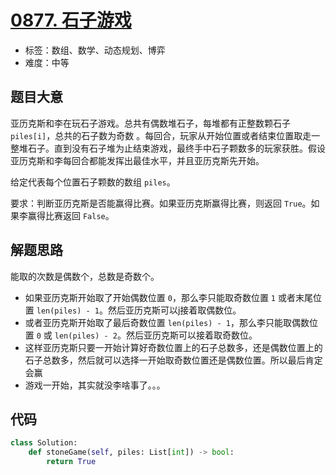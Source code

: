 # [0877. 石子游戏](https://leetcode.cn/problems/stone-game)

- 标签：数组、数学、动态规划、博弈
- 难度：中等

## 题目大意

亚历克斯和李在玩石子游戏。总共有偶数堆石子，每堆都有正整数颗石子 `piles[i]`，总共的石子数为奇数 。每回合，玩家从开始位置或者结束位置取走一整堆石子。直到没有石子堆为止结束游戏，最终手中石子颗数多的玩家获胜。假设亚历克斯和李每回合都能发挥出最佳水平，并且亚历克斯先开始。

给定代表每个位置石子颗数的数组 `piles`。

要求：判断亚历克斯是否能赢得比赛。如果亚历克斯赢得比赛，则返回 `True`。如果李赢得比赛返回 `False`。

## 解题思路

能取的次数是偶数个，总数是奇数个。

- 如果亚历克斯开始取了开始偶数位置 `0`，那么李只能取奇数位置 `1` 或者末尾位置 `len(piles) - 1`。然后亚历克斯可以j接着取偶数位。
- 或者亚历克斯开始取了最后奇数位置 `len(piles) - 1`，那么李只能取偶数位置 `0` 或 `len(piles) - 2`。然后亚历克斯可以接着取奇数位。
- 这样亚历克斯只要一开始计算好奇数位置上的石子总数多，还是偶数位置上的石子总数多，然后就可以选择一开始取奇数位置还是偶数位置。所以最后肯定会赢
- 游戏一开始，其实就没李啥事了。。。

## 代码

```Python
class Solution:
    def stoneGame(self, piles: List[int]) -> bool:
        return True
```

